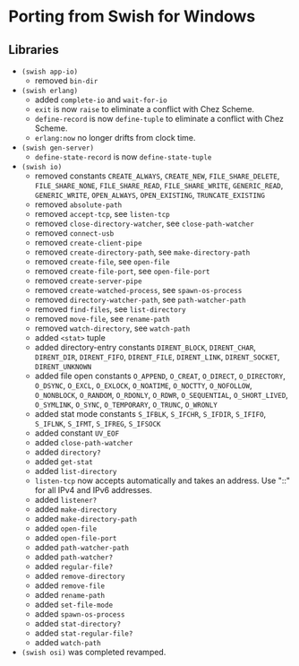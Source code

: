 # Porting from Swish for Windows

## Libraries

* `(swish app-io)`
  - removed `bin-dir`
* `(swish erlang)`
  - added `complete-io` and `wait-for-io`
  - `exit` is now `raise` to eliminate a conflict with Chez Scheme.
  - `define-record` is now `define-tuple` to eliminate a conflict with
    Chez Scheme.
  - `erlang:now` no longer drifts from clock time.
* `(swish gen-server)`
  - `define-state-record` is now `define-state-tuple`
* `(swish io)`
  - removed constants `CREATE_ALWAYS`, `CREATE_NEW`,
    `FILE_SHARE_DELETE`, `FILE_SHARE_NONE`, `FILE_SHARE_READ`,
    `FILE_SHARE_WRITE`, `GENERIC_READ`, `GENERIC_WRITE`,
    `OPEN_ALWAYS`, `OPEN_EXISTING`, `TRUNCATE_EXISTING`
  - removed `absolute-path`
  - removed `accept-tcp`, see `listen-tcp`
  - removed `close-directory-watcher`, see `close-path-watcher`
  - removed `connect-usb`
  - removed `create-client-pipe`
  - removed `create-directory-path`, see `make-directory-path`
  - removed `create-file`, see `open-file`
  - removed `create-file-port`, see `open-file-port`
  - removed `create-server-pipe`
  - removed `create-watched-process`, see `spawn-os-process`
  - removed `directory-watcher-path`, see `path-watcher-path`
  - removed `find-files`, see `list-directory`
  - removed `move-file`, see `rename-path`
  - removed `watch-directory`, see `watch-path`
  - added `<stat>` tuple
  - added directory-entry constants `DIRENT_BLOCK`, `DIRENT_CHAR`,
    `DIRENT_DIR`, `DIRENT_FIFO`, `DIRENT_FILE`, `DIRENT_LINK`,
    `DIRENT_SOCKET`, `DIRENT_UNKNOWN`
  - added file open constants `O_APPEND`, `O_CREAT`, `O_DIRECT`,
    `O_DIRECTORY`, `O_DSYNC`, `O_EXCL`, `O_EXLOCK`, `O_NOATIME`,
    `O_NOCTTY`, `O_NOFOLLOW`, `O_NONBLOCK`, `O_RANDOM`, `O_RDONLY`,
    `O_RDWR`, `O_SEQUENTIAL`, `O_SHORT_LIVED`, `O_SYMLINK`, `O_SYNC`,
    `O_TEMPORARY`, `O_TRUNC`, `O_WRONLY`
  - added stat mode constants `S_IFBLK`, `S_IFCHR`, `S_IFDIR`,
    `S_IFIFO`, `S_IFLNK`, `S_IFMT`, `S_IFREG`, `S_IFSOCK`
  - added constant `UV_EOF`
  - added `close-path-watcher`
  - added `directory?`
  - added `get-stat`
  - added `list-directory`
  - `listen-tcp` now accepts automatically and takes an address. Use "::" for all IPv4 and IPv6 addresses.
  - added `listener?`
  - added `make-directory`
  - added `make-directory-path`
  - added `open-file`
  - added `open-file-port`
  - added `path-watcher-path`
  - added `path-watcher?`
  - added `regular-file?`
  - added `remove-directory`
  - added `remove-file`
  - added `rename-path`
  - added `set-file-mode`
  - added `spawn-os-process`
  - added `stat-directory?`
  - added `stat-regular-file?`
  - added `watch-path`
* `(swish osi)` was completed revamped.
